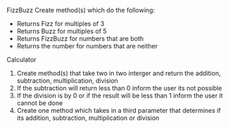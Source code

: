 FizzBuzz Create method(s) which do the following:
- Returns Fizz for multiples of 3
- Returns Buzz for multiples of 5
- Returns FizzBuzz for numbers that are both
- Returns the number for numbers that are neither


Calculator
1) Create method(s) that take two in two interger and return the addition, subtraction, multiplication, division
2) If the subtraction will return less than 0 inform the user its not possible
3) If the division is by 0 or if the result will be less than 1 inform the user it cannot be done
4) Create one method which takes in a third parameter that determines if its addition, subtraction, multiplication or division